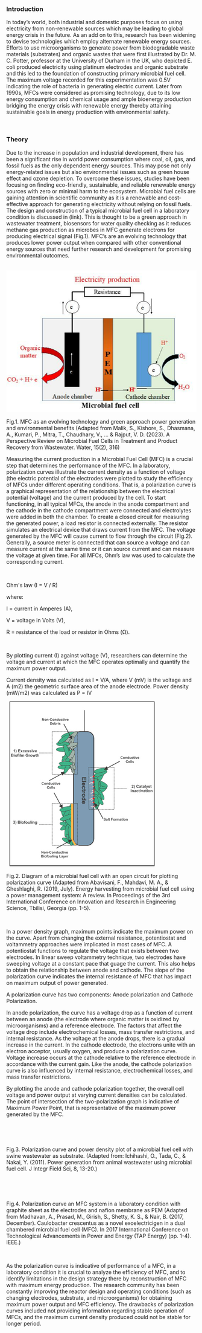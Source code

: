 ### Introduction

In today’s world, both industrial and domestic purposes focus on using electricity from non-renewable sources which may be leading to global energy crisis in the future. As an add on to this, research has been widening to devise technologies which employ alternate renewable energy sources. Efforts to use microorganisms to generate power from biodegradable waste materials (substrates) and organic wastes that were first illustrated by Dr. M. C. Potter, professor at the University of Durham in the UK, who depicted E. coli produced electricity using platinum electrodes and organic substrate and this led to the foundation of constructing primary microbial fuel cell. The maximum voltage recorded for this experimentation was 0.5V indicating the role of bacteria in generating electric current. Later from 1990s, MFCs were considered as promising technology, due to its low energy consumption and chemical usage and ample bioenergy production bridging the energy crisis with renewable energy thereby attaining sustainable goals in energy production with environmental safety.

&nbsp;

### Theory &nbsp;

Due to the increase in population and industrial development, there has been a significant rise in world power consumption where coal, oil, gas, and fossil fuels as the only dependent energy sources. This may pose not only energy-related issues but also environmental issues such as green house effect and ozone depletion. To overcome these issues, studies have been focusing on finding eco-friendly, sustainable, and reliable renewable energy sources with zero or minimal harm to the ecosystem. Microbial fuel cells are gaining attention in scientific community as it is a renewable and cost-effective approach for generating electricity without relying on fossil fuels. The design and construction of a typical microbial fuel cell in a laboratory condition is discussed in (link). This is thought to be a green approach in wastewater treatment, biosensors for water quality checking as it reduces methane gas production as microbes in MFC generate electrons for producing electrical signal (Fig.1). MFC’s are an evolving technology that produces lower power output when compared with other conventional energy sources that need further research and development for promising environmental outcomes. 

&nbsp;
<img src="images/1.png" title="" />

 Fig.1. MFC as an evolving technology and green approach power generation and environmental benefits (Adapted from Malik, S., Kishore, S., Dhasmana, A., Kumari, P., Mitra, T., Chaudhary, V., ... & Rajput, V. D. (2023). A Perspective Review on Microbial Fuel Cells in Treatment and Product Recovery from Wastewater. Water, 15(2), 316)


Measuring the current production in a Microbial Fuel Cell (MFC) is a crucial step that determines the performance of the MFC. In a laboratory, polarization curves illustrate the current density as a function of voltage (the electric potential of the electrodes were plotted to study the efficiency of MFCs under different operating conditions. That is, a polarization curve is a graphical representation of the relationship between the electrical potential (voltage) and the current produced by the cell. To start functioning, in all typical MFCs, the anode in the anode compartment and the cathode in the cathode compartment were connected and electrolytes were added in both the chamber. To create a closed circuit for measuring the generated power, a load resistor is connected externally. The resistor simulates an electrical device that draws current from the MFC. The voltage generated by the MFC will cause current to flow through the circuit (Fig.2). Generally, a source meter is connected that can source a voltage and can measure current at the same time or it can source current and can measure the voltage at given time. For all MFCs, Ohm’s law was used to calculate the corresponding current.

&nbsp;

Ohm's law (I = V / R)

where:

I = current in Amperes (A),

V = voltage in Volts (V), 

R = resistance of the load or resistor in Ohms (Ω).

&nbsp;

By plotting current (I) against voltage (V), researchers can determine the voltage and current at which the MFC operates optimally and quantify the maximum power output. 

Current density was calculated as I = V/A, where V (mV) is the voltage and A (m2) the geometric surface area of the anode electrode. Power density (mW/m2) was calculated as P = IV



&nbsp;
<img src="images/2.png" title="" />

Fig.2. Diagram of a microbial fuel cell with an open circuit for plotting polarization curve (Adapted from Abavisani, F., Mahdavi, M. A., & Gheshlaghi, R. (2019, July). Energy harvesting from microbial fuel cell using a power management system: A review. In Proceedings of the 3rd International Conference on Innovation and Research in Engineering Science, Tbilisi, Georgia (pp. 1-5). 


&nbsp;

In a power density graph, maximum points indicate the maximum power on the curve. Apart from changing the external resistance, potentiostat and voltammetry approaches were implicated in most cases of MFC. A potentiostat functions to regulate the voltage that exists between two electrodes. In linear sweep voltammetry technique, two electrodes have sweeping voltage at a constant pace that guage the current. This also helps to obtain the relationship between anode and cathode. The slope of the polarization curve indicates the internal resistance of MFC that has impact on maximum output of power generated. 

A polarization curve has two components: Anode polarization and Cathode Polarization. 

In anode polarization, the curve has a voltage drop as a function of current between an anode (the electrode where organic matter is oxidized by microorganisms) and a reference electrode. The factors that affect the voltage drop include electrochemical losses, mass transfer restrictions, and internal resistance. As the voltage at the anode drops, there is a gradual increase in the current. In the cathode electrode, the electrons unite with an electron acceptor, usually oxygen, and produce a polarization curve.  Voltage increase occurs at the cathode relative to the reference electrode in accordance with the current gain. Like the anode, the cathode polarization curve is also influenced by internal resistance, electrochemical losses, and mass transfer restrictions.

By plotting the anode and cathode polarization together, the overall cell voltage and power output at varying current densities can be calculated. The point of intersection of the two-polarization graph is indicative of Maximum Power Point, that is representative of the maximum power generated by the MFC. 

&nbsp;

&nbsp;
<img src="images/3.png" title="" />

Fig.3. Polarization curve and power density plot of a microbial fuel cell with swine wastewater as substrate. (Adapted from: Ichihashi, O., Tada, C., & Nakai, Y. (2011). Power generation from animal wastewater using microbial fuel cell. J Integr Field Sci, 8, 13-20.)
 
&nbsp;


&nbsp;
<img src="images/4.png" title="" />


Fig.4. Polarization curve an MFC system in a laboratory condition with graphite sheet as the electrodes and nafion membrane as PEM (Adapted from Madhavan, A., Prasad, M., Girish, S., Shetty, K. S., & Nair, B. (2017, December). Caulobacter crescentus as a novel exoelectricigen in a dual chambered microbial fuel cell (MFC). In 2017 International Conference on Technological Advancements in Power and Energy (TAP Energy) (pp. 1-4). IEEE.)

&nbsp;

As the polarization curve is indicative of performance of a MFC, in a laboratory condition it is crucial to analyze the efficiency of MFC, and to identify limitations in the design strategy there by reconstruction of MFC with maximum energy production. The research community has been constantly improving the reactor design and operating conditions (such as changing electrodes, substrate, and microorganisms) for obtaining maximum power output and MFC efficiency. The drawbacks of polarization curves included not providing information regarding stable operation of MFCs, and the maximum current density produced could not be stable for longer period. 